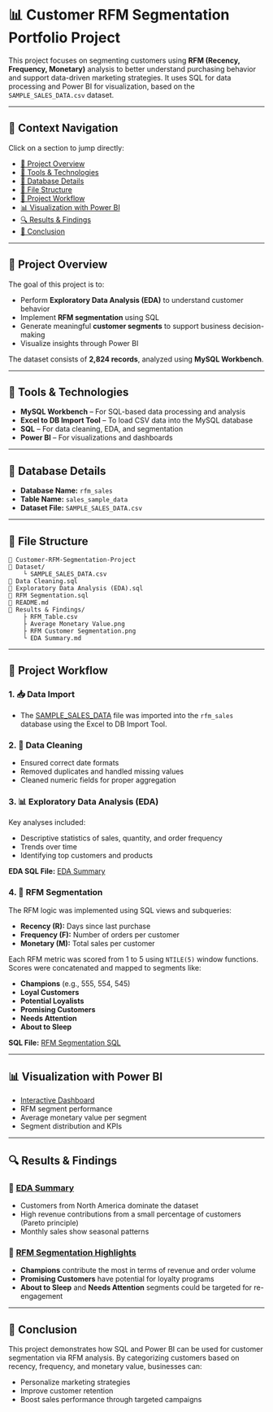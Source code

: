 # 📊 Customer RFM Segmentation Portfolio Project

This project focuses on segmenting customers using **RFM (Recency, Frequency, Monetary)** analysis to better understand purchasing behavior and support data-driven marketing strategies. It uses SQL for data processing and Power BI for visualization, based on the `SAMPLE_SALES_DATA.csv` dataset.

---

## 🔗 Context Navigation

Click on a section to jump directly:

* [📁 Project Overview](#project-overview)
* [🧰 Tools & Technologies](#tools--technologies)
* [📃 Database Details](#database-details)
* [📂 File Structure](#file-structure)
* [🚦 Project Workflow](#project-workflow)
* [📊 Visualization with Power BI](#visualization-with-power-bi)
* [🔍 Results & Findings](#results--findings)
* [📌 Conclusion](#conclusion)

---

## 📁 Project Overview

The goal of this project is to:

* Perform **Exploratory Data Analysis (EDA)** to understand customer behavior
* Implement **RFM segmentation** using SQL
* Generate meaningful **customer segments** to support business decision-making
* Visualize insights through Power BI

The dataset consists of **2,824 records**, analyzed using **MySQL Workbench**.

---

## 🧰 Tools & Technologies

* **MySQL Workbench** – For SQL-based data processing and analysis
* **Excel to DB Import Tool** – To load CSV data into the MySQL database
* **SQL** – For data cleaning, EDA, and segmentation
* **Power BI** – For visualizations and dashboards

---

## 📃 Database Details

* **Database Name:** `rfm_sales`
* **Table Name:** `sales_sample_data`
* **Dataset File:** `SAMPLE_SALES_DATA.csv`

---

## 📂 File Structure

```
📁 Customer-RFM-Segmentation-Project
📄 Dataset/
    └️ SAMPLE_SALES_DATA.csv
📄 Data Cleaning.sql
📄 Exploratory Data Analysis (EDA).sql
📄 RFM Segmentation.sql
📄 README.md
📁 Results & Findings/
    ├️ RFM_Table.csv
    ├️ Average Monetary Value.png
    ├️ RFM Customer Segmentation.png
    └️ EDA Summary.md
```

---

## 🚦 Project Workflow

### 1. 📥 Data Import

* The [SAMPLE\_SALES\_DATA](https://github.com/BI-with-Sabbir/SQL-Project-/blob/main/RFM%20Segmentation%20for%20Sales%20Data/SAMPLE_SALES_DATA.csv) file was imported into the `rfm_sales` database using the Excel to DB Import Tool.

### 2. 🧹 Data Cleaning

* Ensured correct date formats
* Removed duplicates and handled missing values
* Cleaned numeric fields for proper aggregation

### 3. 📊 Exploratory Data Analysis (EDA)

Key analyses included:

* Descriptive statistics of sales, quantity, and order frequency
* Trends over time
* Identifying top customers and products

**EDA SQL File:** [EDA Summary](https://github.com/BI-with-Sabbir/SQL-Project-/blob/main/RFM%20Segmentation%20for%20Sales%20Data/Exploratory_Data_Analysis%20%28EDA%29.sql)

### 4. 🧮 RFM Segmentation

The RFM logic was implemented using SQL views and subqueries:

* **Recency (R):** Days since last purchase
* **Frequency (F):** Number of orders per customer
* **Monetary (M):** Total sales per customer

Each RFM metric was scored from 1 to 5 using `NTILE(5)` window functions. Scores were concatenated and mapped to segments like:

* **Champions** (e.g., 555, 554, 545)
* **Loyal Customers**
* **Potential Loyalists**
* **Promising Customers**
* **Needs Attention**
* **About to Sleep**

**SQL File:** [RFM Segmentation SQL](https://github.com/BI-with-Sabbir/SQL-Project-/blob/main/RFM%20Segmentation%20for%20Sales%20Data/RFM%20Segmentation%20in%20SQL.sql)

---

## 📊 Visualization with Power BI

* [Interactive Dashboard](https://app.powerbi.com/view?r=eyJrIjoiZjJkN2RjNmMtZDQ2OC00OWE1LTlhMzMtMmViMzNlYTdhNWU0IiwidCI6IjQxYjQ2M2RkLTg1ZWItNGE1NS1iYTZmLTVhMWFjYWMyYjA5YyIsImMiOjEwfQ%3D%3D)
* RFM segment performance
* Average monetary value per segment
* Segment distribution and KPIs

---

## 🔍 Results & Findings

### 📄 [EDA Summary](https://github.com/BI-with-Sabbir/SQL-Project-/blob/main/RFM%20Segmentation%20for%20Sales%20Data/EDA%20Summary%20Result.pdf)

* Customers from North America dominate the dataset
* High revenue contributions from a small percentage of customers (Pareto principle)
* Monthly sales show seasonal patterns

### 🧩 [RFM Segmentation Highlights](https://github.com/BI-with-Sabbir/SQL-Project-/blob/main/RFM%20Segmentation%20for%20Sales%20Data/RFM%20Segmentation%20Result%20summary.pdf)

* **Champions** contribute the most in terms of revenue and order volume
* **Promising Customers** have potential for loyalty programs
* **About to Sleep** and **Needs Attention** segments could be targeted for re-engagement

---

## 📌 Conclusion

This project demonstrates how SQL and Power BI can be used for customer segmentation via RFM analysis. By categorizing customers based on recency, frequency, and monetary value, businesses can:

* Personalize marketing strategies
* Improve customer retention
* Boost sales performance through targeted campaigns
